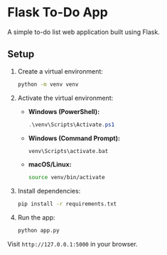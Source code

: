 # Flask To-Do App

A simple to-do list web application built using Flask.

## Setup

1. Create a virtual environment:
    ```bash
    python -m venv venv
    ```

2. Activate the virtual environment:

   - **Windows (PowerShell):**
     ```powershell
     .\venv\Scripts\Activate.ps1
     ```
   - **Windows (Command Prompt):**
     ```cmd
     venv\Scripts\activate.bat
     ```
   - **macOS/Linux:**
     ```bash
     source venv/bin/activate
     ```

3. Install dependencies:
    ```bash
    pip install -r requirements.txt
    ```

4. Run the app:
    ```bash
    python app.py
    ```

Visit `http://127.0.0.1:5000` in your browser.
